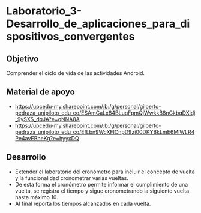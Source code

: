# Laboratorio_3-Desarrollo_de_aplicaciones_para_dispositivos_convergentes

## Objetivo

Comprender el ciclo de vida de las actividades Android.

## Material de apoyo

* https://upcedu-my.sharepoint.com/:b:/g/personal/gilberto-pedraza_unipiloto_edu_co/ESAmGaLx84BLuqFpmQjWwkkB8nGkbgDXidj_9ySXS_dqJA?e=qNNA8A
* https://upcedu-my.sharepoint.com/:b:/g/personal/gilberto-pedraza_unipiloto_edu_co/EfLbn9WcXFlCnpD9zi00DKYBkLmE6MlWLR4Pe4avEBneKg?e=hyyxDQ
   
## Desarrollo

   * Extender el laboratorio del cronómetro para incluir el concepto de vuelta y la funcionalidad cronometrar varias vueltas.
   * De esta forma el cronómetro permite informar el cumplimiento de una vuelta, se registra el tiempo y sigue cronometrando la siguiente vuelta hasta máximo 10.
   * Al final reporta los tiempos alcanzados en cada vuelta.
